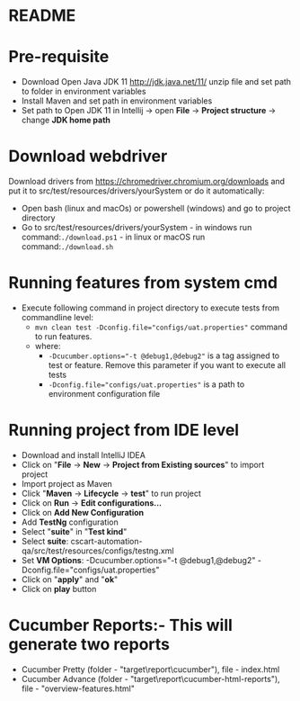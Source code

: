 # README #
  
# Pre-requisite
- Download Open Java JDK 11 http://jdk.java.net/11/ unzip file and set path to folder in environment variables
- Install Maven and set path in environment variables
- Set path to Open JDK 11 in Intellij -> open **File** -> **Project structure** -> change **JDK home path**

	
# Download webdriver
Download drivers from https://chromedriver.chromium.org/downloads and put it to src/test/resources/drivers/yourSystem 
or do it automatically:
- Open bash (linux and macOs) or powershell (windows) and go to project directory
- Go to src/test/resources/drivers/yourSystem
        - in windows run command:```./download.ps1```
        - in linux or macOS run command:```./download.sh```

# Running features from system cmd
- Execute following command in project directory to execute tests from commandline level:
     - ```mvn clean test -Dconfig.file="configs/uat.properties"``` command to run features.
     - where: 
        - ```-Dcucumber.options="-t @debug1,@debug2"``` is a tag assigned to test or feature. Remove this parameter if you want to execute all tests
        - ```-Dconfig.file="configs/uat.properties"``` is a path to environment configuration file

# Running project from IDE level

- Download and install IntelliJ IDEA
- Click on "**File** -> **New** -> **Project from Existing sources**" to import project
- Import project as Maven 
- Click "**Maven** -> **Lifecycle** -> **test**" to run project
- Click on **Run** -> **Edit configurations...**
- Click on **Add New Configuration**
- Add **TestNg** configuration
- Select "**suite**" in "**Test kind**" 
- Select **suite**: cscart-automation-qa/src/test/resources/configs/testng.xml
- Set **VM Options**: -Dcucumber.options="-t @debug1,@debug2" -Dconfig.file="configs/uat.properties"
- Click on "**apply**" and "**ok**"
- Click on **play** button
 
# Cucumber Reports:- This will generate two reports
- Cucumber Pretty (folder - "target\report\cucumber"), file - index.html
- Cucumber Advance (folder - "target\report\cucumber-html-reports"), file - "overview-features.html"
